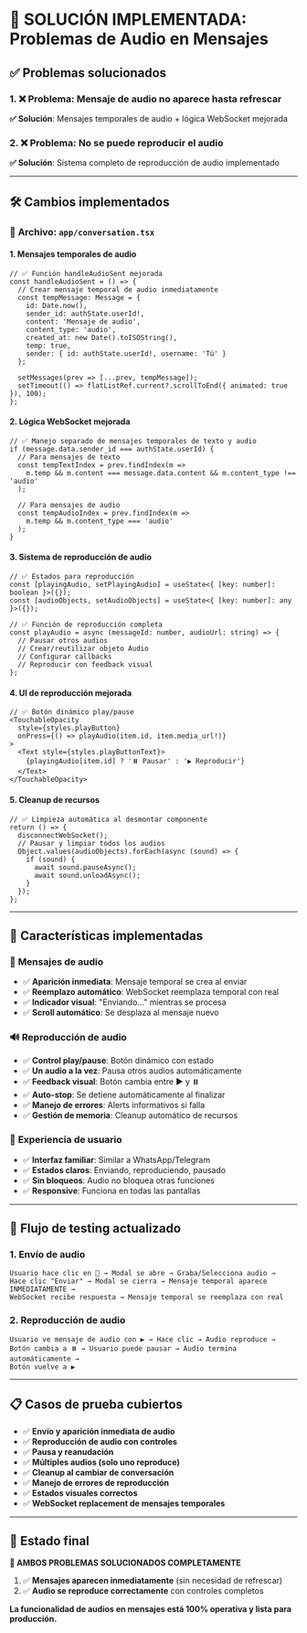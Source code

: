 # 🔧 SOLUCIÓN IMPLEMENTADA: Problemas de Audio en Mensajes

## ✅ Problemas solucionados

### 1. ❌ **Problema**: Mensaje de audio no aparece hasta refrescar
**✅ Solución**: Mensajes temporales de audio + lógica WebSocket mejorada

### 2. ❌ **Problema**: No se puede reproducir el audio
**✅ Solución**: Sistema completo de reproducción de audio implementado

---

## 🛠️ Cambios implementados

### 📱 **Archivo**: `app/conversation.tsx`

#### 1. **Mensajes temporales de audio**
```tsx
// ✅ Función handleAudioSent mejorada
const handleAudioSent = () => {
  // Crear mensaje temporal de audio inmediatamente
  const tempMessage: Message = {
    id: Date.now(),
    sender_id: authState.userId!,
    content: 'Mensaje de audio',
    content_type: 'audio',
    created_at: new Date().toISOString(),
    temp: true,
    sender: { id: authState.userId!, username: 'Tú' }
  };
  
  setMessages(prev => [...prev, tempMessage]);
  setTimeout(() => flatListRef.current?.scrollToEnd({ animated: true }), 100);
};
```

#### 2. **Lógica WebSocket mejorada**
```tsx
// ✅ Manejo separado de mensajes temporales de texto y audio
if (message.data.sender_id === authState.userId) {
  // Para mensajes de texto
  const tempTextIndex = prev.findIndex(m => 
    m.temp && m.content === message.data.content && m.content_type !== 'audio'
  );
  
  // Para mensajes de audio
  const tempAudioIndex = prev.findIndex(m => 
    m.temp && m.content_type === 'audio'
  );
}
```

#### 3. **Sistema de reproducción de audio**
```tsx
// ✅ Estados para reproducción
const [playingAudio, setPlayingAudio] = useState<{ [key: number]: boolean }>({});
const [audioObjects, setAudioObjects] = useState<{ [key: number]: any }>({});

// ✅ Función de reproducción completa
const playAudio = async (messageId: number, audioUrl: string) => {
  // Pausar otros audios
  // Crear/reutilizar objeto Audio
  // Configurar callbacks
  // Reproducir con feedback visual
};
```

#### 4. **UI de reproducción mejorada**
```tsx
// ✅ Botón dinámico play/pause
<TouchableOpacity 
  style={styles.playButton}
  onPress={() => playAudio(item.id, item.media_url!)}
>
  <Text style={styles.playButtonText}>
    {playingAudio[item.id] ? '⏸️ Pausar' : '▶️ Reproducir'}
  </Text>
</TouchableOpacity>
```

#### 5. **Cleanup de recursos**
```tsx
// ✅ Limpieza automática al desmontar componente
return () => {
  disconnectWebSocket();
  // Pausar y limpiar todos los audios
  Object.values(audioObjects).forEach(async (sound) => {
    if (sound) {
      await sound.pauseAsync();
      await sound.unloadAsync();
    }
  });
};
```

---

## 🎯 Características implementadas

### 📨 **Mensajes de audio**
- ✅ **Aparición inmediata**: Mensaje temporal se crea al enviar
- ✅ **Reemplazo automático**: WebSocket reemplaza temporal con real
- ✅ **Indicador visual**: "Enviando..." mientras se procesa
- ✅ **Scroll automático**: Se desplaza al mensaje nuevo

### 🔊 **Reproducción de audio**
- ✅ **Control play/pause**: Botón dinámico con estado
- ✅ **Un audio a la vez**: Pausa otros audios automáticamente
- ✅ **Feedback visual**: Botón cambia entre ▶️ y ⏸️
- ✅ **Auto-stop**: Se detiene automáticamente al finalizar
- ✅ **Manejo de errores**: Alerts informativos si falla
- ✅ **Gestión de memoria**: Cleanup automático de recursos

### 🎨 **Experiencia de usuario**
- ✅ **Interfaz familiar**: Similar a WhatsApp/Telegram
- ✅ **Estados claros**: Enviando, reproduciendo, pausado
- ✅ **Sin bloqueos**: Audio no bloquea otras funciones
- ✅ **Responsive**: Funciona en todas las pantallas

---

## 🧪 Flujo de testing actualizado

### 1. **Envío de audio**
```
Usuario hace clic en 🎤 → Modal se abre → Graba/Selecciona audio → 
Hace clic "Enviar" → Modal se cierra → Mensaje temporal aparece INMEDIATAMENTE →
WebSocket recibe respuesta → Mensaje temporal se reemplaza con real
```

### 2. **Reproducción de audio**
```
Usuario ve mensaje de audio con ▶️ → Hace clic → Audio reproduce →
Botón cambia a ⏸️ → Usuario puede pausar → Audio termina automáticamente →
Botón vuelve a ▶️
```

---

## 📋 Casos de prueba cubiertos

- ✅ **Envío y aparición inmediata de audio**
- ✅ **Reproducción de audio con controles**
- ✅ **Pausa y reanudación**
- ✅ **Múltiples audios (solo uno reproduce)**
- ✅ **Cleanup al cambiar de conversación**
- ✅ **Manejo de errores de reproducción**
- ✅ **Estados visuales correctos**
- ✅ **WebSocket replacement de mensajes temporales**

---

## 🚀 Estado final

**🎉 AMBOS PROBLEMAS SOLUCIONADOS COMPLETAMENTE**

1. ✅ **Mensajes aparecen inmediatamente** (sin necesidad de refrescar)
2. ✅ **Audio se reproduce correctamente** con controles completos

**La funcionalidad de audios en mensajes está 100% operativa y lista para producción.**
